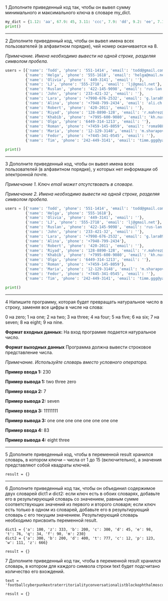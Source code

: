 1  Дополните приведенный код так, чтобы он вывел сумму минимального и максимального ключа в словаре my_dict.

```python
my_dict = {1.12: 'aa', 67.9: 45, 3.11: 'ccc', 7.9: 'dd', 9.2: 'ee', 7.1: 'ff', 0.12: 'qq', 1.91: 'aa', 10.12: [1, 2, 3], 99.0: {9, 0, 1}}
print()
```
____

2  Дополните приведенный код, чтобы он вывел имена всех пользователей (в алфавитном порядке), чей номер оканчивается на 8.

*Примечание. Имена необходимо вывести на одной строке, разделяя символом пробела.*

```python
users = [{'name': 'Todd', 'phone': '551-1414', 'email': 'todd@gmail.com'},
         {'name': 'Helga', 'phone': '555-1618', 'email': 'helga@mail.net'},
         {'name': 'Olivia', 'phone': '449-3141', 'email': ''},
         {'name': 'LJ', 'phone': '555-2718', 'email': 'lj@gmail.net'},
         {'name': 'Ruslan', 'phone': '422-145-9098', 'email': 'rus-lan.cha@yandex.ru'},
         {'name': 'John', 'phone': '233-421-32', 'email': ''},
         {'name': 'Lara', 'phone': '+7998-676-2532', 'email': 'g.lara89@gmail.com'},
         {'name': 'Alina', 'phone': '+7948-799-2434', 'email': 'ali.ch.b@gmail.com'},
         {'name': 'Robert', 'phone': '420-2011', 'email': ''},
         {'name': 'Riyad', 'phone': '128-8890-128', 'email': 'r.mahrez@mail.net'},
         {'name': 'Khabib', 'phone': '+7995-600-9080', 'email': 'kh.nurmag@gmail.com'},
         {'name': 'Olga', 'phone': '6449-314-1213', 'email': ''},
         {'name': 'Roman', 'phone': '+7459-145-8059', 'email': 'roma988@mail.ru'},
         {'name': 'Maria', 'phone': '12-129-3148', 'email': 'm.sharapova@gmail.com'},
         {'name': 'Fedor', 'phone': '+7445-341-0545', 'email': ''},
         {'name': 'Tim', 'phone': '242-449-3141', 'email': 'timm.ggg@yandex.ru'}]

print()
```
____

3   Дополните приведенный код, чтобы он вывел имена всех пользователей (в алфавитном порядке), у которых нет информации об электронной почте. 

*Примечание 1. Ключ email может отсутствовать в словаре.*

*Примечание 2. Имена необходимо вывести на одной строке, разделяя символом пробела.*

```python
users = [{'name': 'Todd', 'phone': '551-1414', 'email': 'todd@gmail.com'},
         {'name': 'Helga', 'phone': '555-1618'},
         {'name': 'Olivia', 'phone': '449-3141', 'email': ''},
         {'name': 'LJ', 'phone': '555-2718', 'email': 'lj@gmail.net'},
         {'name': 'Ruslan', 'phone': '422-145-9098', 'email': 'rus-lan.cha@yandex.ru'},
         {'name': 'John', 'phone': '233-421-32', 'email': ''},
         {'name': 'Lara', 'phone': '+7998-676-2532', 'email': 'g.lara89@gmail.com'},
         {'name': 'Alina', 'phone': '+7948-799-2434'},
         {'name': 'Robert', 'phone': '420-2011', 'email': ''},
         {'name': 'Riyad', 'phone': '128-8890-128', 'email': 'r.mahrez@mail.net'},
         {'name': 'Khabib', 'phone': '+7995-600-9080', 'email': 'kh.nurmag@gmail.com'},
         {'name': 'Olga', 'phone': '6449-314-1213', 'email': ''},
         {'name': 'Roman', 'phone': '+7459-145-8059'},
         {'name': 'Maria', 'phone': '12-129-3148', 'email': 'm.sharapova@gmail.com'},
         {'name': 'Fedor', 'phone': '+7445-341-0545', 'email': ''},
         {'name': 'Tim', 'phone': '242-449-3141', 'email': 'timm.ggg@yandex.ru'}]

print()
```
____

4  Напишите программу, которая будет превращать натуральное число в строку, заменяя все цифры в числе на слова:

0 на zero;
1 на one;
2 на two;
3 на three;
4 на four;
5 на five;
6 на six;
7 на seven;
8 на eight;
9 на nine.

**Формат входных данных:**
На вход программе подается натуральное число.

**Формат выходных данных**
Программа должна вывести строковое представление числа.

*Примечание. Используйте словарь вместо условного оператора.*

**Пример ввода 1:**
230

**Пример вывода 1:**
two three zero

**Пример ввода 2:**
7

**Пример вывода 2:**
seven

**Пример ввода 3:**
11111111

**Пример вывода 3:**
one one one one one one one one

**Пример ввода 4:**
83

**Пример вывода 4:**
eight three


____

5  Дополните приведенный код, чтобы в переменной result хранился словарь, в котором ключи – числа от 1 до 15 (включительно), а значения представляют собой квадраты ключей.

```
result = {}
```
____

6  Дополните приведенный код так, чтобы он объединил содержимое двух словарей dict1 и dict2: если ключ есть в обоих словарях, добавьте его в результирующий словарь со значением, равным сумме соответствующих значений из первого и второго словаря; если ключ есть только в одном из словарей, добавьте его в результирующий словарь с его текущим значением. Результирующий словарь необходимо присвоить переменной result.

```
dict1 = {'a': 100, 'z': 333, 'b': 200, 'c': 300, 'd': 45, 'e': 98, 't': 76, 'q': 34, 'f': 90, 'm': 230}
dict2 = {'a': 300, 'b': 200, 'd': 400, 't': 777, 'c': 12, 'p': 123, 'w': 111, 'z': 666}

result = {}
```

7  Дополните приведенный код так, чтобы в переменной result хранился словарь, в котором для каждого символа строки text будет подсчитано количество его вхождений.

```
text = 'footballcyberpunkextraterritorialityconversationalistblockophthalmoscopicinterdependencemamauserfff'

result = {}
```
